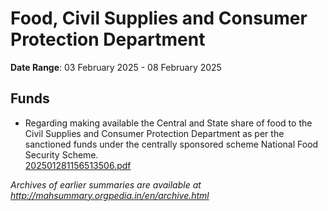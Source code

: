 # Food, Civil Supplies and Consumer Protection Department

**Date Range**: 03 February 2025 - 08 February 2025


## Funds
- Regarding making available the Central and State share of food to the Civil Supplies and Consumer Protection Department as per the sanctioned funds under the centrally sponsored scheme National Food Security Scheme.\
  [202501281156513506.pdf](https://gr.maharashtra.gov.in/Site/Upload/Government%20Resolutions/English/202501281156513506.pdf)


*Archives of earlier summaries are available at http://mahsummary.orgpedia.in/en/archive.html*